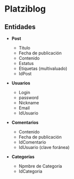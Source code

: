 # Platziblog

## Entidades

- **Post**

  - Titulo
  - Fecha de publicación
  - Contenido
  - Estatus
  - Etiquetas (multivaluado)
  - IdPost

- **Usuarios**

  - Login
  - password
  - Nickname
  - Email
  - IdUsuario

- **Comentarios**

  - Contenido
  - Fecha de publicación
  - IdComentario
  - IdUsuario (clave foránea)

- **Categorías**
  - Npmbre de Categoría
  - IdCategoria
